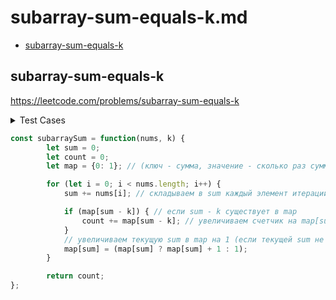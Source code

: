 # subarray-sum-equals-k.md

+ [subarray-sum-equals-k](#subarray-sum-equals-k)

## subarray-sum-equals-k

https://leetcode.com/problems/subarray-sum-equals-k

<details><summary>Test Cases</summary><blockquote>

``` javascript
 // [1], k = 1;
 // 1

 // [1, 2, 3], k = 3
 // 2

 // [0, 1], k = 5
 // 0
```

</blockquote></details>

``` javascript
const subarraySum = function(nums, k) {
        let sum = 0;
        let count = 0;
        let map = {0: 1}; // (ключ - сумма, значение - сколько раз сумма встретилась)

        for (let i = 0; i < nums.length; i++) {
            sum += nums[i]; // складываем в sum каждый элемент итерации (плюсуем)

            if (map[sum - k]) { // если sum - k существует в map
                count += map[sum - k]; // увеличиваем счетчик на map[sum - k]
            }
            // увеличиваем текущую sum в map на 1 (если текущей sum не существует в map то инициализируем как 1)
            map[sum] = (map[sum] ? map[sum] + 1 : 1);
        }

        return count;
};
```
